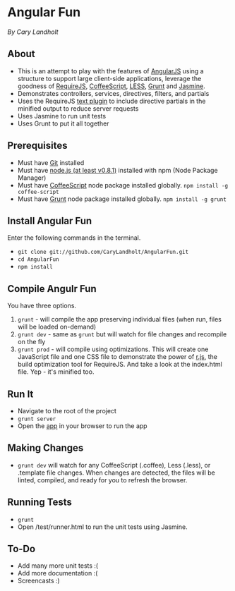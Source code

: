 # Angular Fun
*By Cary Landholt*

## About
* This is an attempt to play with the features of [AngularJS](http://angularjs.org/) using a structure to support large client-side applications, leverage the goodness of [RequireJS](http://requirejs.org/), [CoffeeScript](http://coffeescript.org/), [LESS](http://lesscss.org/), [Grunt](https://github.com/cowboy/grunt) and [Jasmine](http://pivotal.github.com/jasmine/).
* Demonstrates controllers, services, directives, filters, and partials
* Uses the RequireJS [text plugin](http://requirejs.org/docs/api.html#text) to include directive partials in the minified output to reduce server requests
* Uses Jasmine to run unit tests
* Uses Grunt to put it all together

## Prerequisites
* Must have [Git](http://git-scm.com/) installed
* Must have [node.js (at least v0.8.1)](http://nodejs.org/) installed with npm (Node Package Manager)
* Must have [CoffeeScript](https://npmjs.org/package/coffee-script) node package installed globally.  `npm install -g coffee-script`
* Must have [Grunt](https://github.com/gruntjs/grunt) node package installed globally.  `npm install -g grunt`

## Install Angular Fun
Enter the following commands in the terminal.
* `git clone git://github.com/CaryLandholt/AngularFun.git`
* `cd AngularFun`
* `npm install`

## Compile Angulr Fun
You have three options.
1. `grunt` - will compile the app preserving individual files (when run, files will be loaded on-demand)
2. `grunt dev` - same as `grunt` but will watch for file changes and recompile on the fly
3. `grunt prod` - will compile using optimizations.  This will create one JavaScript file and one CSS file to demonstrate the power of [r.js](http://requirejs.org/docs/optimization.html), the build optimization tool for RequireJS.  And take a look at the index.html file.  Yep - it's minified too.

## Run It
* Navigate to the root of the project
* `grunt server`
* Open the [app](http://localhost:3005/) in your browser to run the app

## Making Changes
* `grunt dev` will watch for any CoffeeScript (.coffee), Less (.less), or .template file changes.  When changes are detected, the files will be linted, compiled, and ready for you to refresh the browser.

## Running Tests
* `grunt`
* Open /test/runner.html to run the unit tests using Jasmine.

## To-Do
* Add many more unit tests :(
* Add more documentation :(
* Screencasts :)